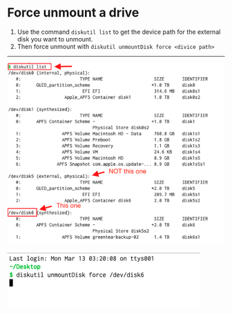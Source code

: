 # Force unmount a drive


1. Use the command `diskutil list` to get the device path for the external disk you want to unmount.
2. Then force unmount with `diskutil unmountDisk force <divice path>`

---

![./imgs/diskutil-list.png](./imgs/diskutil-list.png)

![./imgs/force-unmount.png](./imgs/force-unmount.png)